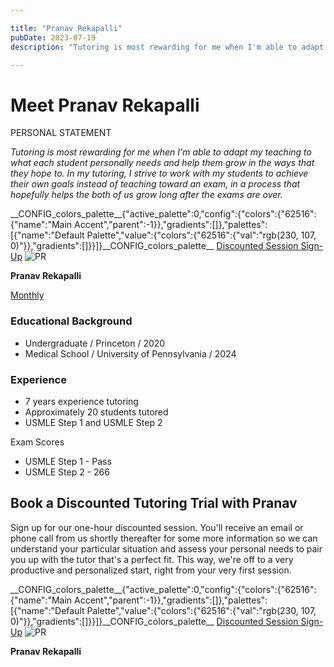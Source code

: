 ```yaml
---

title: "Pranav Rekapalli"
pubDate: 2023-07-19
description: "Tutoring is most rewarding for me when I'm able to adapt my teaching to what each student personally needs and help them grow in the ways that they hope to"

---
```



# Meet Pranav Rekapalli

PERSONAL STATEMENT

_Tutoring is most rewarding for me when I'm able to adapt my teaching to what each student personally needs and help them grow in the ways that they hope to. In my tutoring, I strive to work with my students to achieve their own goals instead of teaching toward an exam, in a process that hopefully helps the both of us grow long after the exams are over._

\_\_CONFIG\_colors\_palette\_\_{"active\_palette":0,"config":{"colors":{"62516":{"name":"Main Accent","parent":-1}},"gradients":\[\]},"palettes":\[{"name":"Default Palette","value":{"colors":{"62516":{"val":"rgb(230, 107, 0)"}},"gradients":\[\]}}\]}\_\_CONFIG\_colors\_palette\_\_ [Discounted Session Sign-Up](/purchase-discounted-session/) ![](https://i2xfwztd2ksbegse.public.blob.vercel-storage.com/wp/2023/07/PR.webp "PR")

**Pranav Rekapalli**

[Monthly](#)

### Educational Background

- Undergraduate / Princeton / 2020
- Medical School / University of Pennsylvania / 2024

### Experience

- 7 years experience tutoring
- Approximately 20 students tutored
- USMLE Step 1 and USMLE Step 2

Exam Scores

- USMLE Step 1 - Pass
- USMLE Step 2 - 266

## Book a Discounted Tutoring Trial with Pranav

Sign up for our one-hour discounted session. You'll receive an email or phone call from us shortly thereafter for some more information so we can understand your particular situation and assess your personal needs to pair you up with the tutor that's a perfect fit. This way, we're off to a very productive and personalized start, right from your very first session.

\_\_CONFIG\_colors\_palette\_\_{"active\_palette":0,"config":{"colors":{"62516":{"name":"Main Accent","parent":-1}},"gradients":\[\]},"palettes":\[{"name":"Default Palette","value":{"colors":{"62516":{"val":"rgb(230, 107, 0)"}},"gradients":\[\]}}\]}\_\_CONFIG\_colors\_palette\_\_ [Discounted Session Sign-Up](/purchase-discounted-session/) ![](https://i2xfwztd2ksbegse.public.blob.vercel-storage.com/wp/2023/07/PR.webp "PR")

**Pranav Rekapalli**
